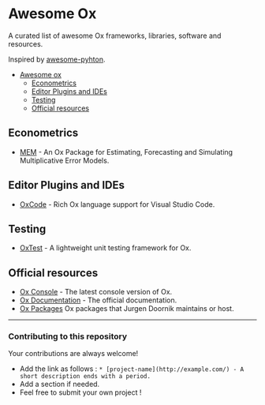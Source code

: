 # Awesome Ox 

A curated list of awesome Ox frameworks, libraries, software and resources.

Inspired by [awesome-pyhton](https://github.com/vinta/awesome-python).

- [Awesome ox](#awesome-ox)
    - [Econometrics](#econometrics)
    - [Editor Plugins and IDEs](#editor-plugins-and-ides)
    - [Testing](#testing)
    - [Official resources](#official-resources)


## Econometrics

* [MEM](https://crem.univ-rennes1.fr/code-mem) - An Ox Package for Estimating, Forecasting and Simulating Multiplicative Error Models.

## Editor Plugins and IDEs

* [OxCode](https://marketplace.visualstudio.com/items?itemName=Prolept.oxcode) - Rich Ox language support for Visual Studio Code.

## Testing

* [OxTest](https://github.com/fall-univ/OxTest/) - A lightweight unit testing framework for Ox.
 
## Official resources

* [Ox Console](https://www.doornik.com/download.html) - The latest console version of Ox.
* [Ox Documentation](https://www.doornik.com/ox/) - The official documentation.
* [Ox Packages](https://www.doornik.com/download.html#oxpack) Ox packages that Jurgen Doornik maintains or host.



---


### Contributing to this repository

Your contributions are always welcome!

* Add the link as follows : `* [project-name](http://example.com/) - A short description ends with a period.`
* Add a section if needed.
* Feel free to submit your own project ! 